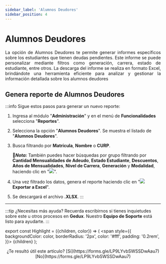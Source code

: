 ```yaml
---
sidebar_label: 'Alumnos Deudores'
sidebar_position: 4
---
```


# Alumnos Deudores

<div align="justify">La opción de Alumnos Deudores te permite generar informes específicos sobre los estudiantes que tienen deudas pendientes. Este informe se puede personalizar mediante filtros como generación, carrera, estado de estudiante, entre otros. La descarga del informe se realiza en formato Excel, brindándote una herramienta eficiente para analizar y gestionar la información detallada sobre los alumnos deudores</div>

## Genera reporte de Alumnos Deudores

:::info Sigue estos pasos para generar un nuevo reporte:

1. Ingresa al módulo "**Administración**" y en el menú de **Funcionalidades** selecciona "**Reportes**".

2. Selecciona la opción "**Alumnos Deudores**". Se muestra el listado de "**Alumnos Deudores**".

3. Busca filtrando por **Matrícula**, **Nombre** o **CURP**.

    📌***Nota:*** También puedes hacer búsquedas por grupo filtrando por **Cantidad Mensualidades de Adeudo**, **Estado Estudiante**, **Descuentos**, **Años de Mensualidades**, **Nivel de Carrera**, **Generación** y **Modalidad**, haciendo clic en "![](./img/IcoFiL2.png)".


4. Una vez filtrado los datos, genera el reporte haciendo clic en "![](./img/IcoExl.png) **Exportar a Excel**".

5. Se descargará el archivo **.XLSX**.
:::
___

:::tip ¿Necesitas más ayuda?
Recuerda escribirnos si tienes inquietudes sobre este u otros procesos en **Gedux**. Nuestro **Equipo de Soporte** está listo para ayudarte.
:::

export const Highlight = ({children, color}) => (
  <span
    style={{
      backgroundColor: color,
      borderRadius: '2px',
      color: '#fff',
      padding: '0.2rem',
    }}>
    {children}
  </span>
);

<center>¿Te resultó útil este artículo? <Highlight color="#B0AEAC">[Si](https://forms.gle/LP9LYvbSWSSDwAau7)</Highlight> <Highlight color="#B0AEAC">[No](https://forms.gle/LP9LYvbSWSSDwAau7)</Highlight> </center>